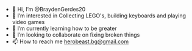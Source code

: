- 👋 Hi, I’m @BraydenGerdes20
- 👀 I’m interested in Collecting LEGO's, building keyboards and playing video games
- 🌱 I’m currently learning how to be greater
- 💞️ I’m looking to collaborate on fixing broken things
- 📫 How to reach me herobeast.bg@gmail.com

<!---
BraydenGerdes20/BraydenGerdes20 is a ✨ special ✨ repository because its `README.md` (this file) appears on your GitHub profile.
You can click the Preview link to take a look at your changes.
--->
